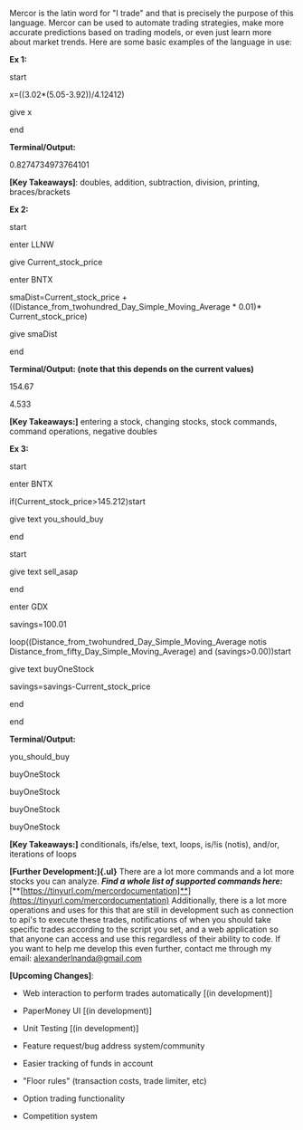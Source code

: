 Mercor is the latin word for "I trade" and that is precisely the purpose
of this language. Mercor can be used to automate trading strategies,
make more accurate predictions based on trading models, or even just
learn more about market trends. Here are some basic examples of the
language in use:

**Ex 1:**

start

x=((3.02\*(5.05-3.92))/4.12412)

give x

end

**Terminal/Output:**

0.8274734973764101

**[Key Takeaways]**: doubles, addition, subtraction, division,
printing, braces/brackets

**Ex 2:**

start

enter LLNW

give Current_stock_price

enter BNTX

smaDist=Current_stock_price +
((Distance_from_twohundred_Day_Simple_Moving_Average \* 0.01)\*
Current_stock_price)

give smaDist

end

**Terminal/Output: (note that this depends on the current values)**

154.67

4.533

**[Key Takeaways:]** entering a stock, changing stocks, stock
commands, command operations, negative doubles

**Ex 3:**

start

enter BNTX

if(Current_stock_price\>145.212)start

give text you_should_buy

end

start

give text sell_asap

end

enter GDX

savings=100.01

loop((Distance_from_twohundred_Day_Simple_Moving_Average notis
Distance_from_fifty_Day_Simple_Moving_Average) and (savings\>0.00))start

give text buyOneStock

savings=savings-Current_stock_price

end

end

**Terminal/Output:**

you_should_buy

buyOneStock

buyOneStock

buyOneStock

buyOneStock

**[Key Takeaways:]** conditionals, ifs/else, text, loops, is/!is
(notis), and/or, iterations of loops

**[Further Development:]{.ul}** There are a lot more commands and a lot
more stocks you can analyze. ***Find a whole list of supported commands
here:***
[**[https://tinyurl.com/mercordocumentation]**](https://tinyurl.com/mercordocumentation)
Additionally, there is a lot more operations and uses for this that are
still in development such as connection to api's to execute these
trades, notifications of when you should take specific trades according
to the script you set, and a web application so that anyone can access
and use this regardless of their ability to code. If you want to help me
develop this even further, contact me through my email: alexanderlnanda@gmail.com

**[Upcoming Changes]**:

-   Web interaction to perform trades automatically [(in
    development)]

-   PaperMoney UI [(in development)]

-   Unit Testing [(in development)]

-   Feature request/bug address system/community

-   Easier tracking of funds in account

-   "Floor rules" (transaction costs, trade limiter, etc)

-   Option trading functionality

-   Competition system
